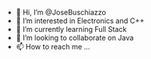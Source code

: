 - 👋 Hi, I’m @JoseBuschiazzo
- 👀 I’m interested in Electronics and C++
- 🌱 I’m currently learning Full Stack
- 💞️ I’m looking to collaborate on Java
- 📫 How to reach me ...

<!---
JoseBuschiazzo/JoseBuschiazzo is a ✨ special ✨ repository because its `README.md` (this file) appears on your GitHub profile.
You can click the Preview link to take a look at your changes.
--->
